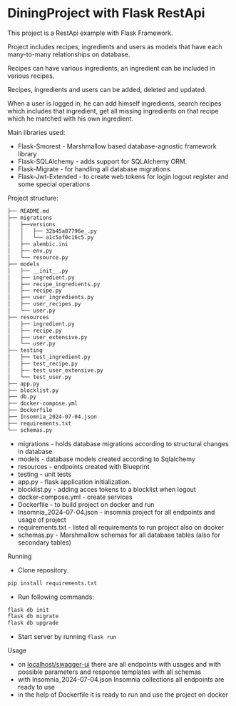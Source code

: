 # DiningProject with Flask RestApi

This project is a RestApi example with Flask Framework.

Project includes recipes, ingredients and users as models that have each many-to-many relationships on database. 

Recipes can have various ingredients, an ingredient can be included in various recipes.

Recipes, ingredients and users can be added, deleted and updated.

When a user is logged in, he can add himself ingredients, search recipes which includes that ingredient, get all missing ingredients on that recipe which he matched with his own ingredient.


Main libraries used:

- Flask-Smorest - Marshmallow based database-agnostic framework library 
- Flask-SQLAlchemy - adds support for SQLAlchemy ORM.
- Flask-Migrate - for handling all database migrations.
- Flask-Jwt-Extended - to create web tokens for login logout register and some special operations


Project structure:
```bash
├── README.md
├── migrations
│   ├──versions
│   │   ├── 32b45a87796e_.py
│   │   └── a1c5af0c16c5.py
│   ├── alembic.ini
│   ├── env.py
│   └── resource.py
├── models
│   ├── __init__.py
│   ├── ingredient.py
│   ├── recipe_ingredients.py
│   ├── recipe.py
│   ├── user_ingredients.py
│   ├── user_recipes.py
│   └── user.py
├── resources
│   ├── ingredient.py
│   ├── recipe.py
│   ├── user_extensive.py
│   └── user.py
├── testing
│   ├── test_ingredient.py
│   ├── test_recipe.py
│   ├── test_user_extensive.py
│   └── test_user.py
├── app.py
├── blocklist.py
├── db.py
├── docker-compose.yml
├── Dockerfile
├── Insomnia_2024-07-04.json
├── requirements.txt
└── schemas.py


```
- migrations - holds database migrations according to structural changes in database
- models - database models created according to Sqlalchemy
- resources - endpoints created with Blueprint
- testing - unit tests
- app.py - flask application initialization.
- blocklist.py - adding acces tokens to a blocklist when logout
- docker-compose.yml - create services
- Dockerfile - to build project on docker and run
- Insomnia_2024-07-04.json - insomnia project for all endpoints and usage of project
- requirements.txt - listed all requirements to run project also on docker
- schemas.py - Marshmallow schemas for all database tables (also for secondary tables)

Running
- Clone repository.
```bash
pip install requirements.txt
```
- Run following commands:
```bash
flask db init
flask db migrate
flask db upgrade
```
- Start server by running `flask run`

Usage

- on 	[localhost/swagger-ui](/swagger-ui) there are all endpoints with usages and with possible parameters and response templates with all schemas
- with Insomnia_2024-07-04.json Insomnia collections all endpoints are ready to use
- in the help of Dockerfile it is ready to run and use the project on docker
